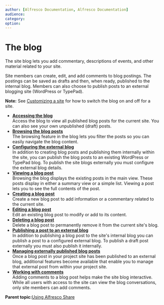 ```yaml
---
author: [Alfresco Documentation, Alfresco Documentation]
audience: 
category: 
option: 
---
```


# The blog

The site blog lets you add commentary, descriptions of events, and other material related to your site.

Site members can create, edit, and add comments to blog postings. The postings can be saved as drafts and then, when ready, published to the internal blog. Members can also choose to publish posts to an external blogging site \(WordPress or TypePad\).

**Note:** See [Customizing a site](../tasks/site-customize.md) for how to switch the blog on and off for a site.

-   **[Accessing the blog](../tasks/blog-page-access.md)**  
Access the blog to view all published blog posts for the current site. You can also see your own unpublished \(draft\) posts.
-   **[Browsing the blog posts](../tasks/blog-browse.md)**  
The browsing feature in the blog lets you filter the posts so you can easily navigate the blog content.
-   **[Configuring the external blog](../tasks/blog-configure.md)**  
In addition to creating blog posts and publishing them internally within the site, you can publish the blog posts to an existing WordPress or TypePad blog. To publish the site blogs externally you must configure the external blog details.
-   **[Viewing a blog post](../tasks/blog-post-view.md)**  
Browsing the blog displays the existing posts in the main view. These posts display in either a summary view or a simple list. Viewing a post lets you to see the full contents of the post.
-   **[Creating a blog post](../tasks/blog-post-create.md)**  
Create a new blog post to add information or a commentary related to the current site.
-   **[Editing a blog post](../tasks/blog-post-edit.md)**  
Edit an existing blog post to modify or add to its content.
-   **[Deleting a blog post](../tasks/blog-post-delete.md)**  
Delete a blog post to permanently remove it from the current site's blog.
-   **[Publishing a post to an external blog](../tasks/blog-post-publish-external.md)**  
In addition to publishing a blog post to the site's internal blog you can publish a post to a configured external blog. To publish a draft post externally you must also publish it internally.
-   **[Managing externally published blog posts](../concepts/blog-external-intro.md)**  
Once a blog post in your project site has been published to an external blog, additional features become available that enable you to manage that external post from within your project site.
-   **[Working with comments](../concepts/blog-comment.md)**  
Adding comments to a blog post helps make the site blog interactive. While all users with access to the site can view the blog conversations, only site members can add comments.

**Parent topic:**[Using Alfresco Share](../topics/sh-uh-welcome.md)

